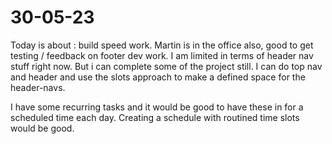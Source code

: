 # 30-05-23

Today is about : build speed work. Martin is in the office also, good to get testing / feedback on footer dev work.
I am limited in terms of header nav stuff right now. But i can complete some of the project still. I can do top nav and header and use the slots approach to make a defined space for the header-navs.

I have some recurring tasks and it would be good to have these in for a scheduled time each day. Creating a schedule with routined time slots would be good.